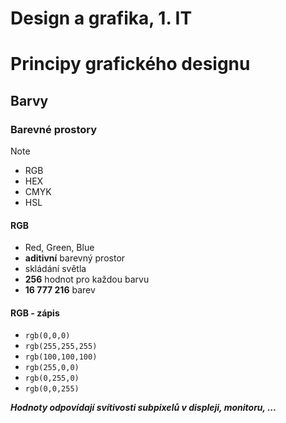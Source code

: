 # Design a grafika, 1. IT

# Principy grafického designu

## Barvy

### Barevné prostory

> [!NOTE]
>
> - RGB
> - HEX
> - CMYK
> - HSL

#### RGB

- Red, Green, Blue
- **aditivní** barevný prostor
- skládání světla
- **256** hodnot pro každou barvu
- **16 777 216** barev

#### RGB - zápis

- `rgb(0,0,0)`
- `rgb(255,255,255)`
- `rgb(100,100,100)`
- `rgb(255,0,0)`
- `rgb(0,255,0)`
- `rgb(0,0,255)`

**_Hodnoty odpovídají svítivosti subpixelů v displeji, monitoru, ..._**
